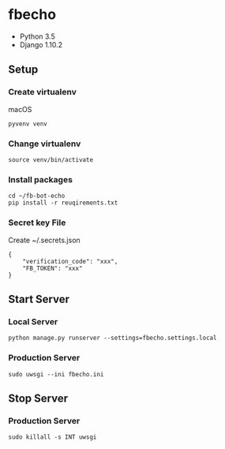# fbecho

* Python 3.5
* Django 1.10.2

## Setup

### Create virtualenv

macOS

    pyvenv venv

### Change virtualenv

	source venv/bin/activate

### Install packages

	cd ~/fb-bot-echo
	pip install -r reuqirements.txt

### Secret key File

Create ~/.secrets.json

    {
        "verification_code": "xxx",
        "FB_TOKEN": "xxx"
    }


## Start Server

### Local Server

	python manage.py runserver --settings=fbecho.settings.local

### Production Server

    sudo uwsgi --ini fbecho.ini


## Stop Server

### Production Server

    sudo killall -s INT uwsgi
